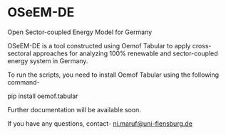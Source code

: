 # OSeEM-DE
Open Sector-coupled Energy Model for Germany

OSeEM-DE is a tool constructed using Oemof Tabular to apply cross-sectoral approaches for analyzing 100% renewable and sector-coupled energy system in Germany.

To run the scripts, you need to install Oemof Tabular using the following command- 

pip install oemof.tabular

Further documentation will be available soon. 

If you have any questions, contact- 
ni.maruf@uni-flensburg.de
